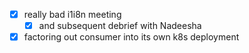 * [x] really bad i1i8n meeting
  * [x] and subsequent debrief with Nadeesha
* [x] factoring out consumer into its own k8s deployment
